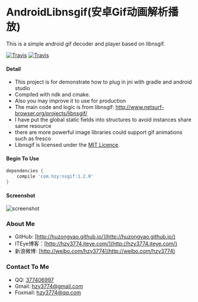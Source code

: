 # AndroidLibnsgif(安卓Gif动画解析播放)
This is a simple android gif decoder and player based on libnsgif.

[![Travis](https://img.shields.io/appveyor/ci/gruntjs/grunt.svg)](https://github.com/huzongyao/AndroidLibnsgif)
[![Travis](https://img.shields.io/badge/libnsgif-v0.2.1-brightgreen.svg)](http://www.netsurf-browser.org/projects/libnsgif/)

#### Detail
* This project is for demonstrate how to plug in jni with gradle and android studio
* Compiled with ndk and cmake.
* Also you may improve it to use for production
* The main code and logic is from libnsgif: http://www.netsurf-browser.org/projects/libnsgif/
* I have put the global static fields into structures to avoid instances share same resource
* there are more powerful image libraries could support gif animations such as fresco
* Libnsgif is licensed under the [MIT Licence](http://opensource.org/licenses/mit-license.php).

#### Begin To Use
```gradle
dependencies {
    compile 'com.hzy:nsgif:1.2.0'
}
```

#### Screenshot
![screenshot](https://github.com/huzongyao/AndLibNsgif/blob/master/misc/screen.gif?raw=true)

### About Me
 * GitHub: [http://huzongyao.github.io/](http://huzongyao.github.io/)
 * ITEye博客：[http://hzy3774.iteye.com/](http://hzy3774.iteye.com/)
 * 新浪微博: [http://weibo.com/hzy3774](http://weibo.com/hzy3774)

### Contact To Me
 * QQ: [377406997](http://wpa.qq.com/msgrd?v=3&uin=377406997&site=qq&menu=yes)
 * Gmail: [hzy3774@gmail.com](mailto:hzy3774@gmail.com)
 * Foxmail: [hzy3774@qq.com](mailto:hzy3774@qq.com)
